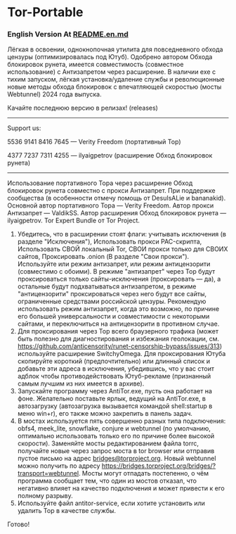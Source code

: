 # Tor-Portable

### English Version At [README.en.md](README.en.md)

Лёгкая в освоении, однокнопочная утилита для повседневного обхода цензуры (оптимизировалась под Ютуб). Одобрено автором Обхода блокировок рунета, имеется совместимость (совместное использование) с Антизапретом через расширение. В наличии exe с тихим запуском, лёгкая установка/удаление службы и революционные новые методы обхода блокировок с впечатляющей скоростью (мосты Webtunnel) 2024 года выпуска.

Качайте последнюю версию в релизах! (releases)

---
Support us:

5536 9141 8416 7645 — Verity Freedom (портативный Тор)

4377 7237 7311 4255 — ilyaigpetrov (расширение Обход блокировок рунета)

---
Использование портативного Тора через расширение Обход блокировок рунета совместно с прокси Антизапрет. При поддержке сообщества (в особенности отмечу помощь от DesuIsALie и bananakid). Основной автор портативного Тора — Verity Freedom. Автор прокси Антизапрет — ValdikSS. Автор расширения Обход блокировок рунета — ilyaigpetrov. Tor Expert Bundle от Tor Project.

1) Убедитесь, что в расширении стоят флаги: учитывать исключения (в разделе "Исключения"), Использовать прокси PAC-скрипта, Использовать СВОЙ локальный Tor, СВОИ прокси только для СВОИХ сайтов, Проксировать .onion (В разделе "Свои прокси"). Используйте или режим антизапрет, или режим антицензорити (совместимо с обоими). В режиме "антизапрет" через Тор будут проксироваться только сайты-исключения (проксировать — да), а остальные будут подхватываться антизапретом, в режиме "антицензорити" проксироваться через него будут все сайты, ограниченные средствами российской цензуры. Рекомендую использовать режим антизапрет, когда это возможно, по причине его большей универсальности и совместимости с некоторыми сайтами, и переключиться на антицензорити в противном случае.
2) Для проксирования через Тор всего браузерного трафика (может быть полезно для диагностирования и избежания геолокации, см. https://github.com/anticensority/runet-censorship-bypass/issues/313) используйте расширение SwitchyOmega. Для проксирования Ютуба скопируйте короткий (предпочтительно) или длинный список и добавьте эти адреса в исключения, убедившись, что у вас стоит адблок чтобы противодействовать Ютуб-рекламе (признанный самым лучшим из них имеется в архиве).
3) Запускайте программу через AntiTor.exe, пусть она работает на фоне. Желательно поставьте ярлык, ведущий на AntiTor.exe, в автозагрузку (автозагрузка вызывается командой shell:startup в меню win+r), его также можно закрепить в панель задач.
4) В мостах используется пять совершенно разных типа подключения: obfs4, meek_lite, snowflake, conjure и webtunnel (по умолчанию, оптимально использовать только его по причине более высокой скорости). Заменяйте мосты редактированием файла torrc, получайте новые через запрос моста в tor browser или отправив пустое письмо на адрес bridges@torproject.org. Новый webtunnel можно получить по адресу https://bridges.torproject.org/bridges/?transport=webtunnel. Мосты могут отпадать постепенно, о чём программа сообщает тем, что один из мостов отказал, что негативно влияет на качество подключения и может привести к его полному разрыву.
5) Используйте файл antitor-service, если хотите установить или удалить Тор в качестве службы.

Готово!